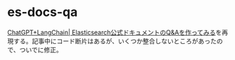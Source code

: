 # es-docs-qa

[ChatGPT+LangChain| Elasticsearch公式ドキュメントのQ&Aを作ってみる](https://zenn.dev/zozotech/articles/86543f2ad9a09e)を再現する。記事中にコード断片はあるが、いくつか整合しないところがあったので、ついでに修正。
